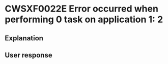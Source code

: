 # CWSXF0022E Error occurred when performing 0 task on application 1: 2

## Explanation

## User response